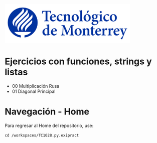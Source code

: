 ![Tec de Monterrey](images/logotecmty.png)
# Ejercicios con funciones, strings y listas

- 00 Multiplicación Rusa
- 01 Diagonal Principal
# Navegación - Home
Para regresar al Home del repositorio, use:

```
cd /workspaces/TC1028.py.exipract
```
